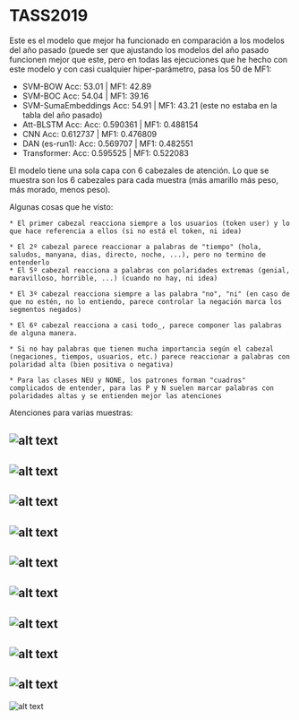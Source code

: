 # TASS2019

Este es el modelo que mejor ha funcionado en comparación a los modelos del año pasado (puede ser que ajustando los modelos del año pasado funcionen mejor que este, pero en todas las ejecuciones que he hecho con este modelo y con casi cualquier hiper-parámetro, pasa los 50 de MF1:

  * SVM-BOW  Acc: 53.01 | MF1: 42.89
  * SVM-BOC Acc: 54.04 | MF1: 39.16
  * SVM-SumaEmbeddings Acc: 54.91 | MF1: 43.21 (este no estaba en la tabla del año pasado)
  * Att-BLSTM Acc: Acc: 0.590361 | MF1: 0.488154
  * CNN Acc: 0.612737 | MF1: 0.476809
  * DAN (es-run1): Acc: 0.569707 | MF1: 0.482551
  * Transformer: Acc: 0.595525 | MF1: 0.522083

El modelo tiene una sola capa con 6 cabezales de atención. Lo que se muestra son los 6 cabezales para cada muestra (más amarillo más peso, más morado, menos peso).

Algunas cosas que he visto:

    * El primer cabezal reacciona siempre a los usuarios (token user) y lo que hace referencia a ellos (si no está el token, ni idea)
    
    * El 2º cabezal parece reaccionar a palabras de "tiempo" (hola, saludos, manyana, dias, directo, noche, ...), pero no termino de entenderlo
    * El 5º cabezal reacciona a palabras con polaridades extremas (genial, maravilloso, horrible, ...) (cuando no hay, ni idea)
    
    * El 3º cabezal reacciona siempre a las palabra "no", "ni" (en caso de que no estén, no lo entiendo, parece controlar la negación marca los segmentos negados)
    
    * El 6º cabezal reacciona a casi todo_, parece componer las palabras de alguna manera.
    
    * Si no hay palabras que tienen mucha importancia según el cabezal (negaciones, tiempos, usuarios, etc.) parece reaccionar a palabras con polaridad alta (bien positiva o negativa)
    
    * Para las clases NEU y NONE, los patrones forman "cuadros" complicados de entender, para las P y N suelen marcar palabras con polaridades altas y se entienden mejor las atenciones
    
    
Atenciones para varias muestras:


![alt text](https://github.com/jogonba2/TASS2019/blob/master/figures/ejemplo_12.png)
---
![alt text](https://github.com/jogonba2/TASS2019/blob/master/figures/ejemplo_128.png)
---
![alt text](https://github.com/jogonba2/TASS2019/blob/master/figures/ejemplo_13.png)
---
![alt text](https://github.com/jogonba2/TASS2019/blob/master/figures/ejemplo_141.png)
---
![alt text](https://github.com/jogonba2/TASS2019/blob/master/figures/ejemplo_19.png)
---
![alt text](https://github.com/jogonba2/TASS2019/blob/master/figures/ejemplo_222.png)
---
![alt text](https://github.com/jogonba2/TASS2019/blob/master/figures/ejemplo_30.png)
---
![alt text](https://github.com/jogonba2/TASS2019/blob/master/figures/ejemplo_505.png)
---
![alt text](https://github.com/jogonba2/TASS2019/blob/master/figures/ejemplo_508.png)
---
![alt text](https://github.com/jogonba2/TASS2019/blob/master/figures/ejemplo_99.png)

